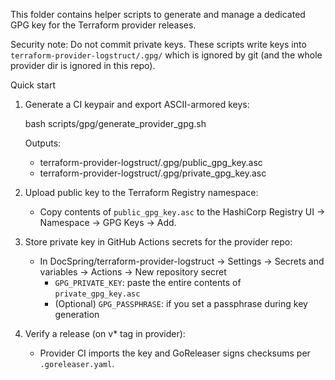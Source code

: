This folder contains helper scripts to generate and manage a dedicated GPG key for the Terraform provider releases.

Security note: Do not commit private keys. These scripts write keys into `terraform-provider-logstruct/.gpg/` which is ignored by git (and the whole provider dir is ignored in this repo).

Quick start

1) Generate a CI keypair and export ASCII-armored keys:

   bash scripts/gpg/generate_provider_gpg.sh

   Outputs:
   - terraform-provider-logstruct/.gpg/public_gpg_key.asc
   - terraform-provider-logstruct/.gpg/private_gpg_key.asc

2) Upload public key to the Terraform Registry namespace:
   - Copy contents of `public_gpg_key.asc` to the HashiCorp Registry UI → Namespace → GPG Keys → Add.

3) Store private key in GitHub Actions secrets for the provider repo:
   - In DocSpring/terraform-provider-logstruct → Settings → Secrets and variables → Actions → New repository secret
     - `GPG_PRIVATE_KEY`: paste the entire contents of `private_gpg_key.asc`
     - (Optional) `GPG_PASSPHRASE`: if you set a passphrase during key generation

4) Verify a release (on v* tag in provider):
   - Provider CI imports the key and GoReleaser signs checksums per `.goreleaser.yaml`.

